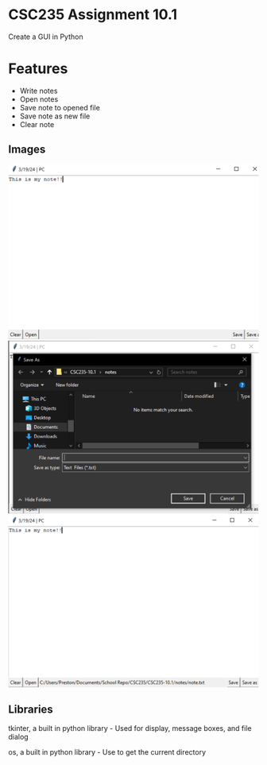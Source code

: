 # CSC235 Assignment 10.1
Create a GUI in Python

# Features
- Write notes
- Open notes
- Save note to opened file
- Save note as new file
- Clear note

## Images
![](./_screenshots/mainScreen.png)
![](/_screenshots/saveAs.PNG)
![](./_screenshots/opened.PNG)

## Libraries
tkinter, a built in python library - Used for display, message boxes, and file dialog

os, a built in python library - Use to get the current directory